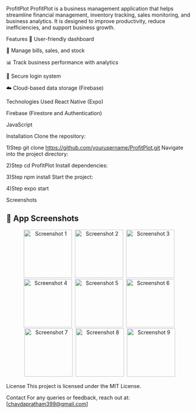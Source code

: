ProfitPlot
ProfitPlot is a business management application that helps streamline financial management, inventory tracking, sales monitoring, and business analytics. It is designed to improve productivity, reduce inefficiencies, and support business growth.

Features
🌟 User-friendly dashboard

💸 Manage bills, sales, and stock

📊 Track business performance with analytics

🔐 Secure login system

☁️ Cloud-based data storage (Firebase)

Technologies Used
React Native (Expo)

Firebase (Firestore and Authentication)

JavaScript

Installation
Clone the repository:

1)Step
git clone https://github.com/yourusername/ProfitPlot.git
Navigate into the project directory:

2)Step
cd ProfitPlot
Install dependencies:

3)Step
npm install
Start the project:

4)Step
expo start

Screenshots
<h2>📸 App Screenshots</h2>

<p align="center">
  <img src="https://github.com/user-attachments/assets/47729f25-c0a2-4cdb-8e66-4de6f34ae640" alt="Screenshot 1" width="130"/>&nbsp;
  <img src="https://github.com/user-attachments/assets/f8bf37c7-df67-4ed6-a0e5-78bdbd33160e" alt="Screenshot 2" width="130"/>&nbsp;
  <img src="https://github.com/user-attachments/assets/81d580cb-cda3-4a61-99b2-3d7c5bcaba52" alt="Screenshot 3" width="130"/>&nbsp;
  <img src="https://github.com/user-attachments/assets/e22a1449-eed0-4192-bf20-598cbd3f4127" alt="Screenshot 4" width="130"/>&nbsp;
  <img src="https://github.com/user-attachments/assets/b1046d06-f127-40ab-befc-e5a51f79ca94" alt="Screenshot 5" width="130"/>&nbsp;
  <img src="https://github.com/user-attachments/assets/d6238576-75c8-44c2-a3fd-a492aebb6c30" alt="Screenshot 6" width="130"/>&nbsp;
  <img src="https://github.com/user-attachments/assets/fae85564-e356-4397-95fa-859250f19278" alt="Screenshot 7" width="130"/>&nbsp;
  <img src="https://github.com/user-attachments/assets/4b5446e1-0574-486e-9114-b326242ed08c" alt="Screenshot 8" width="130"/>&nbsp;
  <img src="https://github.com/user-attachments/assets/6b329f87-60b3-4c86-835e-18b79e068d98" alt="Screenshot 9" width="130"/>
</p>



License
This project is licensed under the MIT License.

Contact
For any queries or feedback, reach out at: [chavdapratham399@gmail.com]

